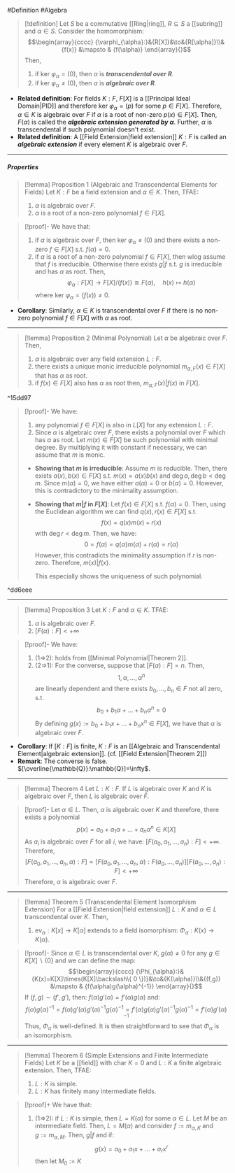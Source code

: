 #Definition #Algebra

> [!definition]
> Let $S$ be a commutative [[Ring|ring]], $R\subseteq S$ a [[subring]] and $\alpha\in S$. Consider the homomorphism:$$\begin{array}{cccc} {\varphi_{\alpha}:}&{R[X]}&\to&{R[\alpha]}\\&{f(x)} &\mapsto & {f(\alpha)} \end{array}{}$$Then, 
> 1. if $\text{ker }\varphi_{\alpha}=(0)$, then $\alpha$ is ***transcendental  over $R$***.
> 2. if $\text{ker }\varphi_{\alpha}\neq(0)$, then $\alpha$ is ***algebraic  over $R$***.
 
- **Related definition**: For fields $K:F$, $F[X]$ is a [[Principal Ideal Domain|PID]] and therefore $\text{ker }\varphi_{\alpha}=(p)$ for some $p\in F[X]$. Therefore,  $\alpha\in K$ is algebraic over $F$ if $\alpha$ is a root of non-zero $p(x)\in F[X]$. Then, $F(\alpha)$ is called the ***algebraic extension generated by $\alpha$***. Further, $\alpha$ is transcendental if such polynomial doesn't exist.
- **Related definition**: A [[Field Extension|field extension]] $K:F$ is called an ***algebraic extension*** if every element $K$ is algebraic over $F$.
---
##### Properties
> [!lemma] Proposition 1 (Algebraic and Transcendental Elements for Fields)
> Let $K:F$ be a field extension and $\alpha\in K$. Then, TFAE:
> 1. $\alpha$ is algebraic over $F$. 
> 2. $\alpha$ is a root of a non-zero polynomial $f\in F[X]$.

> [!proof]-
> We have that:
> 1. if $\alpha$ is algebraic over $F$, then $\text{ker }\varphi_{\alpha}\neq(0)$ and there exists a non-zero $f\in F[X]$ s.t. $f(\alpha)=0$. 
> 2. if $\alpha$ is a root of a non-zero polynomial $f\in F[X]$, then wlog assume that $f$ is irreducible. Otherwise there exists $g|f$ s.t. $g$ is irreducible and has $\alpha$ as root. Then, $$\varphi_{\alpha}:F[X]\to F[X] /(f(x))\cong F(\alpha),\quad h(x)\mapsto h(\alpha)$$where $\text{ker }\varphi_{\alpha}=(f(x))\neq 0$. 
- **Corollary**: Similarly, $\alpha\in K$ is transcendental over $F$ if there is no non-zero polynomial $f\in F[X]$ with $\alpha$ as root.
---
> [!lemma] Proposition 2 (Minimal Polynomial)
> Let $\alpha$ be algebraic over $F$. Then,
> 1. $\alpha$ is algebraic over any field extension $L:F$.
> 1. there exists a unique monic irreducible polynomial $m_{\alpha,F}(x)\in F[X]$ that has $\alpha$ as root. 
> 2. if $f(x)\in F[X]$ also has $\alpha$ as root then, $m_{\alpha,F}(x)|f(x)$ in $F[X]$.

^15dd97

> [!proof]-
> We have:
> 1. any polynomial $f\in F[X]$ is also in $L[X]$ for any extension $L:F$.
> 2. Since $\alpha$ is algebraic over $F$, there exists a polynomial over $F$ which has $\alpha$ as root. Let $m(x)\in F[X]$ be such polynomial with minimal degree. By multiplying it with constant if necessary, we can assume that $m$ is monic.
> 
> 	- **Showing that $m$ is irreducible**:
> 	Assume $m$ is reducible. Then, there exists $a(x),b(x)\in F[X]$ s.t. $m(x)=a(x)b(x)$ and $\deg a,\deg b<\deg m$. Since $m(\alpha)=0$, we have either $a(\alpha)=0$ or $b(\alpha)=0$. However, this is contradictory to the minimality assumption.
> 	- **Showing that $m|f$ in $F[X]$**:
> 	Let $f(x)\in F[X]$ s.t. $f(\alpha)=0$. Then, using the Euclidean algorithm we can find $q(x),r(x)\in F[X]$ s.t. $$f(x)=q(x)m(x)+r(x)$$with $\deg r<\deg m$. Then, we have: $$0=f(\alpha)=q(\alpha)m(\alpha)+r(\alpha)=r(\alpha)$$However, this contradicts the minimality assumption if $r$ is non-zero. Therefore, $m(x)|f(x)$. 
> 	
> 	  This especially shows the uniqueness of such polynomial.

^dd6eee

---
> [!lemma] Proposition 3
> Let $K:F$ and $\alpha\in K$. TFAE:
> 1.  $\alpha$ is algebraic over $F$. 
> 2. $[F(\alpha):F]<+\infty$

> [!proof]-
> We have:
> 1. (1=>2):  holds from [[Minimal Polynomial|Theorem 2]]. 
> 2. (2=>1): For the converse, suppose that $[F(\alpha):F]=n$. Then, $$1,\alpha,\dots,\alpha^n$$are linearly dependent and there exists $b_{0},\dots,b_{n}\in F$ not all zero, s.t. $$b_{0}+b_{1}\alpha+\dots+b_{n}\alpha^n=0$$By defining $g(x):=b_{0}+b_{1}x+\dots+b_{n}x^n\in F[X]$, we have that $\alpha$ is algebraic over $F$. 
- **Corollary**: If $[K:F]$ is finite, $K:F$ is an [[Algebraic and Transcendental Element|algebraic extension]]. (cf. [[Field Extension|Theorem 2]])
- **Remark**: The converse is false. $[\overline{\mathbb{Q}}:\mathbb{Q}]=\infty$.
---
> [!lemma] Theorem 4
> Let $L:K:F$. If $L$ is algebraic over $K$ and $K$ is algebraic over $F$, then $L$ is algebraic over $F$. 

> [!proof]-
> Let $\alpha\in L$. Then, $\alpha$ is algebraic over $K$ and therefore, there exists a polynomial $$p(x)=a_{0}+a_{1}\alpha+\dots+a_{n}\alpha^n\in K[X]$$As $a_{i}$ is algebraic over $F$ for all $i$, we have: $[F(a_{0},a_{1},\dots,a_{n}):F]<+\infty$. Therefore, $$[F(a_{0},a_{1},\dots,a_{n},\alpha):F]=[F(a_{0},a_{1},\dots,a_{n},\alpha):F(a_{0},\dots,a_{n})][F(a_{0},\dots ,a_{n}):F]<+\infty$$Therefore, $\alpha$ is algebraic over $F$.
---
> [!lemma] Theorem 5 (Transcendental Element Isomorphism Extension)
> For a [[Field Extension|field extension]] $L:K$ and $\alpha\in L$ transcendental over $K$. Then, 
> 1. $\text{ev}_{\alpha}:K[x]\to K[\alpha]$ extends to a field isomorphism: $\Phi_{\alpha}:K(x)\to K(\alpha)$.

> [!proof]-
> Since $\alpha\in L$ is transcendental over $K$, $g(\alpha)\neq 0$ for any $g\in K[X] \backslash \{ 0 \}$ and we can define the map: $$\begin{array}{cccc} {\Phi_{\alpha}:}&{K(x)=K[X]\times(K[X]\backslash\{ 0 \})}&\to&{K(\alpha)}\\&{(f,g)} &\mapsto & {f(\alpha)g(\alpha)^{-1}} \end{array}{}$$
> If $(f,g)\sim(f',g')$, then: $f(\alpha)g'(\alpha)=f'(\alpha)g(\alpha)$ and: $$f(\alpha)g(\alpha)^{-1}=f(\alpha)g'(\alpha)g'(\alpha)^{-1}g(\alpha)^{-1}=f'(\alpha)g(\alpha)g'(\alpha)^{-1}g(\alpha)^{-1}=f'(\alpha)g'(\alpha)^{-1}$$Thus, $\Phi_{\alpha}$ is well-defined. It is then straightforward to see that $\Phi_{\alpha}$ is an isomorphism. 
---
> [!lemma] Theorem 6 (Simple Extensions and Finite Intermediate Fields)
> Let $K$ be a [[field]] with $\text{char }K=0$ and $L:K$ a finite algebraic extension. Then, TFAE:
> 1. $L:K$ is simple.
> 2. $L:K$ has finitely many intermediate fields.

> [!proof]+
> We have that:
> 1. (1=>2): if $L:K$ is simple, then $L=K(\alpha)$ for some $\alpha\in L$. Let $M$ be an intermediate field. Then, $L=M(\alpha)$ and consider $f:=m_{\alpha,K}$ and $g:=m_{\alpha,M}$. Then, $g|f$ and if: $$g(x)=a_{0}+a_{1}x+\dots+a_{r}x^r$$then let $M_{0}:=K$